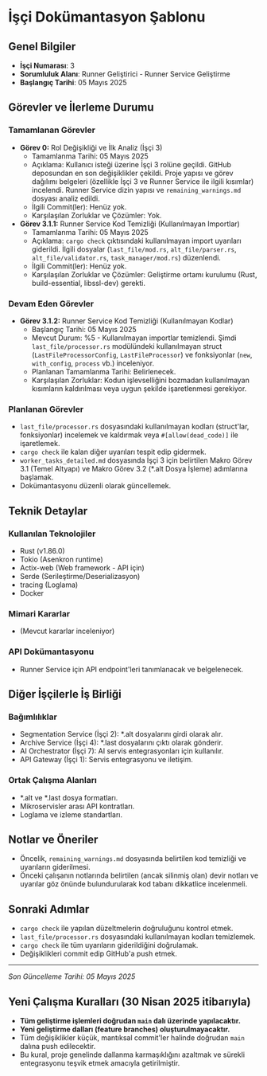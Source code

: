 # İşçi Dokümantasyon Şablonu

## Genel Bilgiler
- **İşçi Numarası**: 3
- **Sorumluluk Alanı**: Runner Geliştirici - Runner Service Geliştirme
- **Başlangıç Tarihi**: 05 Mayıs 2025

## Görevler ve İlerleme Durumu

### Tamamlanan Görevler
- **Görev 0:** Rol Değişikliği ve İlk Analiz (İşçi 3)
  - Tamamlanma Tarihi: 05 Mayıs 2025
  - Açıklama: Kullanıcı isteği üzerine İşçi 3 rolüne geçildi. GitHub deposundan en son değişiklikler çekildi. Proje yapısı ve görev dağılımı belgeleri (özellikle İşçi 3 ve Runner Service ile ilgili kısımlar) incelendi. Runner Service dizin yapısı ve `remaining_warnings.md` dosyası analiz edildi.
  - İlgili Commit(ler): Henüz yok.
  - Karşılaşılan Zorluklar ve Çözümler: Yok.
- **Görev 3.1.1:** Runner Service Kod Temizliği (Kullanılmayan Importlar)
  - Tamamlanma Tarihi: 05 Mayıs 2025
  - Açıklama: `cargo check` çıktısındaki kullanılmayan import uyarıları giderildi. İlgili dosyalar (`last_file/mod.rs`, `alt_file/parser.rs`, `alt_file/validator.rs`, `task_manager/mod.rs`) düzenlendi.
  - İlgili Commit(ler): Henüz yok.
  - Karşılaşılan Zorluklar ve Çözümler: Geliştirme ortamı kurulumu (Rust, build-essential, libssl-dev) gerekti.

### Devam Eden Görevler
- **Görev 3.1.2:** Runner Service Kod Temizliği (Kullanılmayan Kodlar)
  - Başlangıç Tarihi: 05 Mayıs 2025
  - Mevcut Durum: %5 - Kullanılmayan importlar temizlendi. Şimdi `last_file/processor.rs` modülündeki kullanılmayan struct (`LastFileProcessorConfig`, `LastFileProcessor`) ve fonksiyonlar (`new`, `with_config`, `process` vb.) inceleniyor.
  - Planlanan Tamamlanma Tarihi: Belirlenecek.
  - Karşılaşılan Zorluklar: Kodun işlevselliğini bozmadan kullanılmayan kısımların kaldırılması veya uygun şekilde işaretlenmesi gerekiyor.

### Planlanan Görevler
- `last_file/processor.rs` dosyasındaki kullanılmayan kodları (struct'lar, fonksiyonlar) incelemek ve kaldırmak veya `#[allow(dead_code)]` ile işaretlemek.
- `cargo check` ile kalan diğer uyarıları tespit edip gidermek.
- `worker_tasks_detailed.md` dosyasında İşçi 3 için belirtilen Makro Görev 3.1 (Temel Altyapı) ve Makro Görev 3.2 (*.alt Dosya İşleme) adımlarına başlamak.
- Dokümantasyonu düzenli olarak güncellemek.

## Teknik Detaylar

### Kullanılan Teknolojiler
- Rust (v1.86.0)
- Tokio (Asenkron runtime)
- Actix-web (Web framework - API için)
- Serde (Serileştirme/Deserializasyon)
- tracing (Loglama)
- Docker

### Mimari Kararlar
- (Mevcut kararlar inceleniyor)

### API Dokümantasyonu
- Runner Service için API endpoint'leri tanımlanacak ve belgelenecek.

## Diğer İşçilerle İş Birliği

### Bağımlılıklar
- Segmentation Service (İşçi 2): *.alt dosyalarını girdi olarak alır.
- Archive Service (İşçi 4): *.last dosyalarını çıktı olarak gönderir.
- AI Orchestrator (İşçi 7): AI servis entegrasyonları için kullanılır.
- API Gateway (İşçi 1): Servis entegrasyonu ve iletişim.

### Ortak Çalışma Alanları
- *.alt ve *.last dosya formatları.
- Mikroservisler arası API kontratları.
- Loglama ve izleme standartları.

## Notlar ve Öneriler
- Öncelik, `remaining_warnings.md` dosyasında belirtilen kod temizliği ve uyarıların giderilmesi.
- Önceki çalışanın notlarında belirtilen (ancak silinmiş olan) devir notları ve uyarılar göz önünde bulundurularak kod tabanı dikkatlice incelenmeli.

## Sonraki Adımlar
- `cargo check` ile yapılan düzeltmelerin doğruluğunu kontrol etmek.
- `last_file/processor.rs` dosyasındaki kullanılmayan kodları temizlemek.
- `cargo check` ile tüm uyarıların giderildiğini doğrulamak.
- Değişiklikleri commit edip GitHub'a push etmek.

---

*Son Güncelleme Tarihi: 05 Mayıs 2025*

## Yeni Çalışma Kuralları (30 Nisan 2025 itibarıyla)

- **Tüm geliştirme işlemleri doğrudan `main` dalı üzerinde yapılacaktır.**
- **Yeni geliştirme dalları (feature branches) oluşturulmayacaktır.**
- Tüm değişiklikler küçük, mantıksal commit'ler halinde doğrudan `main` dalına push edilecektir.
- Bu kural, proje genelinde dallanma karmaşıklığını azaltmak ve sürekli entegrasyonu teşvik etmek amacıyla getirilmiştir.

